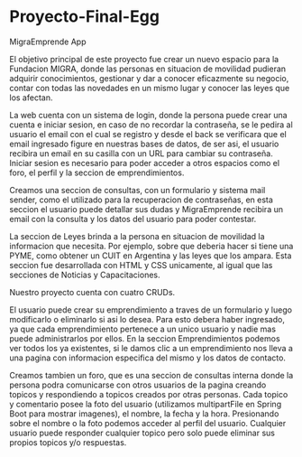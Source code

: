 # Proyecto-Final-Egg
MigraEmprende App

El objetivo principal de este proyecto fue crear un nuevo espacio para la Fundacion MIGRA,
donde las personas en situacion de movilidad pudieran adquirir conocimientos, gestionar y 
dar a conocer eficazmente su negocio, contar con todas las novedades en un mismo lugar y
conocer las leyes que los afectan.

La web cuenta con un sistema de login, donde la persona puede crear una cuenta e iniciar sesion, 
en caso de no recordar la contraseña, se le pedira al usuario el email con el cual se registro 
y desde el back se verificara que el email ingresado figure en nuestras bases de datos, de ser asi, el usuario
recibira un email en su casilla con un URL para cambiar su contraseña. 
Iniciar sesion es necesario para poder acceder a otros espacios como el foro, el perfil y la seccion de emprendimientos. 

Creamos una seccion de consultas, con un formulario y sistema mail sender, como el utilizado para la 
recuperacion de contraseñas, en esta seccion el usuario puede detallar sus dudas y MigraEmprende
recibira un email con la consulta y los datos del usuario para poder contestar.

La seccion de Leyes brinda a la persona en situacion de movilidad la informacion que necesita.
Por ejemplo, sobre que deberia hacer si tiene una PYME, como obtener un CUIT en Argentina y las leyes que los ampara.
Esta seccion fue desarrollada con HTML y CSS unicamente, al igual que las secciones de Noticias y Capacitaciones.

Nuestro proyecto cuenta con cuatro CRUDs.

El usuario puede crear su emprendimiento a traves de un formulario y luego modificarlo o eliminarlo si asi lo desea.
Para esto debera haber ingresado, ya que cada emprendimiento pertenece a un unico usuario 
y nadie mas puede administrarlos por ellos. En la seccion Emprendimientos podemos ver todos 
los ya existentes, si le damos clic a un emprendimiento nos lleva a una pagina con informacion especifica del mismo
y los datos de contacto.

Creamos tambien un foro, que es una seccion de consultas interna donde la persona podra comunicarse con otros usuarios
de la pagina creando topicos y respondiendo a topicos creados por otras personas.
Cada topico y comentario posee la foto del usuario (utilizamos multipartFile en Spring Boot para mostrar imagenes),
el nombre, la fecha y la hora. Presionando sobre el nombre o la foto podemos acceder al perfil del usuario.
Cualquier usuario puede responder cualquier topico pero solo puede eliminar sus propios topicos y/o respuestas.

